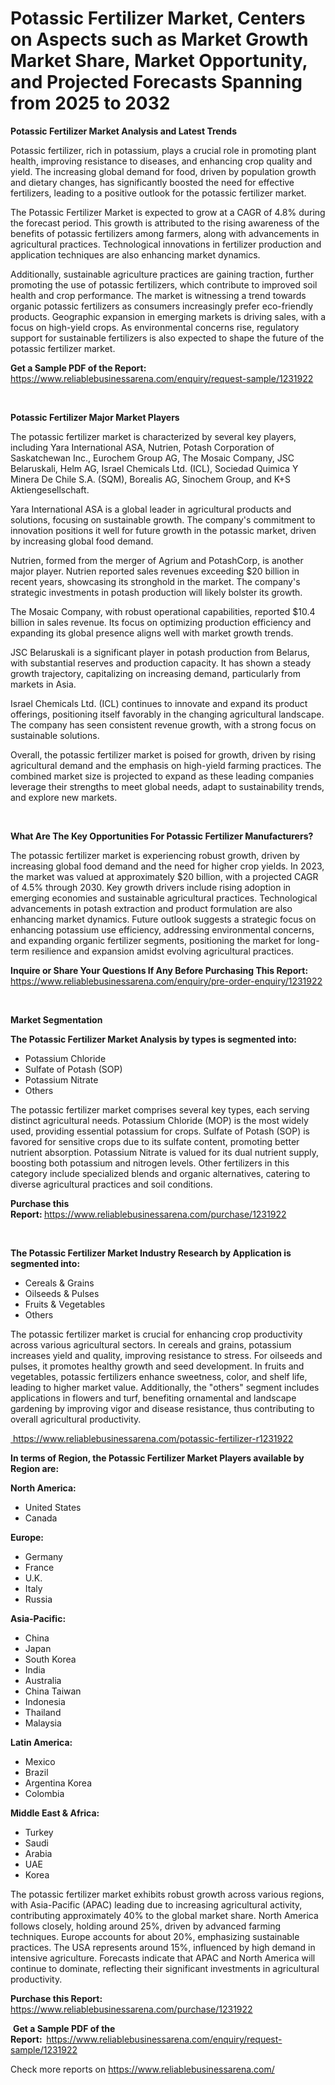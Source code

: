 <p><h1>Potassic Fertilizer Market, Centers on Aspects such as Market Growth Market Share, Market Opportunity, and Projected Forecasts Spanning from 2025 to 2032</h1></p><p><strong>Potassic Fertilizer Market Analysis and Latest Trends</strong></p>
<p><p>Potassic fertilizer, rich in potassium, plays a crucial role in promoting plant health, improving resistance to diseases, and enhancing crop quality and yield. The increasing global demand for food, driven by population growth and dietary changes, has significantly boosted the need for effective fertilizers, leading to a positive outlook for the potassic fertilizer market.</p><p>The Potassic Fertilizer Market is expected to grow at a CAGR of 4.8% during the forecast period. This growth is attributed to the rising awareness of the benefits of potassic fertilizers among farmers, along with advancements in agricultural practices. Technological innovations in fertilizer production and application techniques are also enhancing market dynamics.</p><p>Additionally, sustainable agriculture practices are gaining traction, further promoting the use of potassic fertilizers, which contribute to improved soil health and crop performance. The market is witnessing a trend towards organic potassic fertilizers as consumers increasingly prefer eco-friendly products. Geographic expansion in emerging markets is driving sales, with a focus on high-yield crops. As environmental concerns rise, regulatory support for sustainable fertilizers is also expected to shape the future of the potassic fertilizer market.</p></p>
<p><strong>Get a Sample PDF of the Report:&nbsp;</strong> <a href="https://www.reliablebusinessarena.com/enquiry/request-sample/1231922?utm_campaign=1909&utm_medium=2&utm_source=Github&utm_content=ia&utm_term=30012025&utm_id=potassic-fertilizer">https://www.reliablebusinessarena.com/enquiry/request-sample/1231922</a></p>
<p>&nbsp;</p>
<p><strong>Potassic Fertilizer Major Market Players</strong></p>
<p><p>The potassic fertilizer market is characterized by several key players, including Yara International ASA, Nutrien, Potash Corporation of Saskatchewan Inc., Eurochem Group AG, The Mosaic Company, JSC Belaruskali, Helm AG, Israel Chemicals Ltd. (ICL), Sociedad Quimica Y Minera De Chile S.A. (SQM), Borealis AG, Sinochem Group, and K+S Aktiengesellschaft. </p><p>Yara International ASA is a global leader in agricultural products and solutions, focusing on sustainable growth. The company's commitment to innovation positions it well for future growth in the potassic market, driven by increasing global food demand.</p><p>Nutrien, formed from the merger of Agrium and PotashCorp, is another major player. Nutrien reported sales revenues exceeding $20 billion in recent years, showcasing its stronghold in the market. The company's strategic investments in potash production will likely bolster its growth.</p><p>The Mosaic Company, with robust operational capabilities, reported $10.4 billion in sales revenue. Its focus on optimizing production efficiency and expanding its global presence aligns well with market growth trends.</p><p>JSC Belaruskali is a significant player in potash production from Belarus, with substantial reserves and production capacity. It has shown a steady growth trajectory, capitalizing on increasing demand, particularly from markets in Asia.</p><p>Israel Chemicals Ltd. (ICL) continues to innovate and expand its product offerings, positioning itself favorably in the changing agricultural landscape. The company has seen consistent revenue growth, with a strong focus on sustainable solutions.</p><p>Overall, the potassic fertilizer market is poised for growth, driven by rising agricultural demand and the emphasis on high-yield farming practices. The combined market size is projected to expand as these leading companies leverage their strengths to meet global needs, adapt to sustainability trends, and explore new markets.</p></p>
<p>&nbsp;</p>
<p><strong>What Are The Key Opportunities For Potassic Fertilizer Manufacturers?</strong></p>
<p><p>The potassic fertilizer market is experiencing robust growth, driven by increasing global food demand and the need for higher crop yields. In 2023, the market was valued at approximately $20 billion, with a projected CAGR of 4.5% through 2030. Key growth drivers include rising adoption in emerging economies and sustainable agricultural practices. Technological advancements in potash extraction and product formulation are also enhancing market dynamics. Future outlook suggests a strategic focus on enhancing potassium use efficiency, addressing environmental concerns, and expanding organic fertilizer segments, positioning the market for long-term resilience and expansion amidst evolving agricultural practices.</p></p>
<p><strong>Inquire or Share Your Questions If Any Before Purchasing This Report:</strong> <a href="https://www.reliablebusinessarena.com/enquiry/pre-order-enquiry/1231922?utm_campaign=1909&utm_medium=2&utm_source=Github&utm_content=ia&utm_term=30012025&utm_id=potassic-fertilizer">https://www.reliablebusinessarena.com/enquiry/pre-order-enquiry/1231922</a></p>
<p>&nbsp;</p>
<p><strong>Market Segmentation</strong></p>
<p><strong>The Potassic Fertilizer Market Analysis by types is segmented into:</strong></p>
<p><ul><li>Potassium Chloride</li><li>Sulfate of Potash (SOP)</li><li>Potassium Nitrate</li><li>Others</li></ul></p>
<p><p>The potassic fertilizer market comprises several key types, each serving distinct agricultural needs. Potassium Chloride (MOP) is the most widely used, providing essential potassium for crops. Sulfate of Potash (SOP) is favored for sensitive crops due to its sulfate content, promoting better nutrient absorption. Potassium Nitrate is valued for its dual nutrient supply, boosting both potassium and nitrogen levels. Other fertilizers in this category include specialized blends and organic alternatives, catering to diverse agricultural practices and soil conditions.</p></p>
<p><strong>Purchase this Report:&nbsp;</strong><a href="https://www.reliablebusinessarena.com/purchase/1231922?utm_campaign=1909&utm_medium=2&utm_source=Github&utm_content=ia&utm_term=30012025&utm_id=potassic-fertilizer">https://www.reliablebusinessarena.com/purchase/1231922</a></p>
<p>&nbsp;</p>
<p><strong>The Potassic Fertilizer Market Industry Research by Application is segmented into:</strong></p>
<p><ul><li>Cereals & Grains</li><li>Oilseeds & Pulses</li><li>Fruits & Vegetables</li><li>Others</li></ul></p>
<p><p>The potassic fertilizer market is crucial for enhancing crop productivity across various agricultural sectors. In cereals and grains, potassium increases yield and quality, improving resistance to stress. For oilseeds and pulses, it promotes healthy growth and seed development. In fruits and vegetables, potassic fertilizers enhance sweetness, color, and shelf life, leading to higher market value. Additionally, the "others" segment includes applications in flowers and turf, benefiting ornamental and landscape gardening by improving vigor and disease resistance, thus contributing to overall agricultural productivity.</p></p>
<p><a href="https://www.reliablebusinessarena.com/potassic-fertilizer-r1231922?utm_campaign=1909&utm_medium=2&utm_source=Github&utm_content=ia&utm_term=30012025&utm_id=potassic-fertilizer">&nbsp;https://www.reliablebusinessarena.com/potassic-fertilizer-r1231922</a></p>
<p><strong>In terms of Region, the Potassic Fertilizer Market Players available by Region are:</strong></p>
<p>
    <p> <strong> North America: </strong>
        <ul>
            <li>United States</li>
            <li>Canada</li>
        </ul>
        </p> 
    <p> <strong> Europe: </strong>
        <ul>
            <li>Germany</li>
            <li>France</li>
            <li>U.K.</li>
            <li>Italy</li>
            <li>Russia</li>
        </ul>
        </p> 
    <p> <strong> Asia-Pacific: </strong>
        <ul>
            <li>China</li>
            <li>Japan</li>
            <li>South Korea</li>
            <li>India</li>
            <li>Australia</li>
            <li>China Taiwan</li>
            <li>Indonesia</li>
            <li>Thailand</li>
            <li>Malaysia</li>
        </ul>
        </p> 
    <p> <strong> Latin America: </strong>
        <ul>
            <li>Mexico</li>
            <li>Brazil</li>
            <li>Argentina Korea</li>
            <li>Colombia</li>
        </ul>
        </p> 
    <p> <strong> Middle East & Africa: </strong>
        <ul>
            <li>Turkey</li>
            <li>Saudi</li>
            <li>Arabia</li>
            <li>UAE</li>
            <li>Korea</li>
        </ul>
    </p>
    </p>
<p><p>The potassic fertilizer market exhibits robust growth across various regions, with Asia-Pacific (APAC) leading due to increasing agricultural activity, contributing approximately 40% to the global market share. North America follows closely, holding around 25%, driven by advanced farming techniques. Europe accounts for about 20%, emphasizing sustainable practices. The USA represents around 15%, influenced by high demand in intensive agriculture. Forecasts indicate that APAC and North America will continue to dominate, reflecting their significant investments in agricultural productivity.</p></p>
<p><strong>Purchase this Report: </strong><a href="https://www.reliablebusinessarena.com/purchase/1231922?utm_campaign=1909&utm_medium=2&utm_source=Github&utm_content=ia&utm_term=30012025&utm_id=potassic-fertilizer">https://www.reliablebusinessarena.com/purchase/1231922</a></p>
<p>&nbsp;<strong>Get a Sample PDF of the Report:&nbsp;&nbsp;</strong><a href="https://www.reliablebusinessarena.com/enquiry/request-sample/1231922?utm_campaign=1909&utm_medium=2&utm_source=Github&utm_content=ia&utm_term=30012025&utm_id=potassic-fertilizer">https://www.reliablebusinessarena.com/enquiry/request-sample/1231922</a></p>
<p><strong></strong></p>
<p>Check more reports on <a href="https://www.reliablebusinessarena.com/?utm_campaign=1909&utm_medium=2&utm_source=Github&utm_content=ia&utm_term=30012025&utm_id=potassic-fertilizer">https://www.reliablebusinessarena.com/</a></p>
